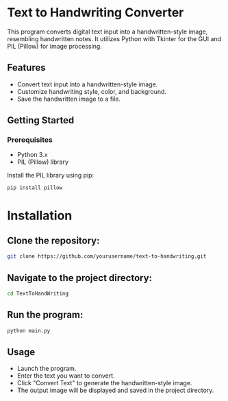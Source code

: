 # Text to Handwriting Converter

This program converts digital text input into a handwritten-style image, resembling handwritten notes. It utilizes Python with Tkinter for the GUI and PIL (Pillow) for image processing.

## Features

- Convert text input into a handwritten-style image.
- Customize handwriting style, color, and background.
- Save the handwritten image to a file.

## Getting Started

### Prerequisites

- Python 3.x
- PIL (Pillow) library

Install the PIL library using pip:

```bash
pip install pillow
```



# Installation
## Clone the repository:
```bash
git clone https://github.com/yourusername/text-to-handwriting.git
```

## Navigate to the project directory:
``` bash
cd TextToHandWriting
```

## Run the program:
```bash
python main.py
```

## Usage
- Launch the program.
- Enter the text you want to convert.
- Click "Convert Text" to generate the handwritten-style image.
- The output image will be displayed and saved in the project directory.
